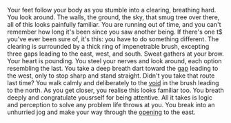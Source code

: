 Your feet follow your body as you stumble into a clearing, breathing hard.
You look around. The walls, the ground, the sky, that smug tree over there,
all of this looks painfully familiar. You are running out of time, and you
can't remember how long it's been since you saw another being. If there's one t$
you've ever been sure of, it's this: you have to do something different. The
clearing is surrounded by a thick ring of impenetrable brush, excepting three
gaps leading to the east, west, and south. Sweat gathers at your brow.
Your heart is pounding. You steel your nerves and look around, each option
resembling the last. You take a deep breath dart toward the
[gap](./loop.md) leading to the west, only to stop sharp and stand straight.
Didn't you take that route last time? You walk calmly and deliberately to
the [void](./loop.md) in the brush leading to the north. As you get closer,
you realise this looks familiar too. You breath deeply and congratulate
yousrself for being attentive. All it takes is logic and perception to solve
any problem life throws at you. You break into an unhurried jog and make your
way through the [opening](./loop.md) to the east.
